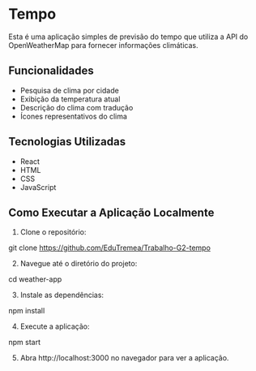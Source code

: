 # Tempo 

Esta é uma aplicação simples de previsão do tempo que utiliza a API do OpenWeatherMap para fornecer informações climáticas.

## Funcionalidades

- Pesquisa de clima por cidade
- Exibição da temperatura atual
- Descrição do clima com tradução
- Ícones representativos do clima

  
## Tecnologias Utilizadas

- React
- HTML
- CSS
- JavaScript

## Como Executar a Aplicação Localmente
1. Clone o repositório:

git clone https://github.com/EduTremea/Trabalho-G2-tempo

2. Navegue até o diretório do projeto:

cd weather-app

3. Instale as dependências:

npm install

4. Execute a aplicação:

npm start

5. Abra http://localhost:3000 no navegador para ver a aplicação.


